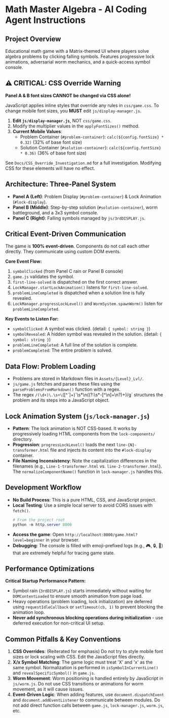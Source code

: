 # Math Master Algebra - AI Coding Agent Instructions

## Project Overview
Educational math game with a Matrix-themed UI where players solve algebra problems by clicking falling symbols. Features progressive lock animations, adversarial worm mechanics, and a quick-access symbol console.

## ⚠️ CRITICAL: CSS Override Warning

**Panel A & B font sizes CANNOT be changed via CSS alone!**

JavaScript applies inline styles that override any rules in `css/game.css`. To change mobile font sizes, you **MUST** edit `js/display-manager.js`.

1.  **Edit `js/display-manager.js`**, NOT `css/game.css`.
2.  Modify the multiplier values in the `applyFontSizes()` method.
3.  **Current Mobile Values**:
    *   Problem Container (`#problem-container`): `calc(${config.fontSize} * 0.32)` (32% of base font size)
    *   Solution Container (`#solution-container`): `calc(${config.fontSize} * 0.36)` (36% of base font size)

See `Docs/CSS_Override_Investigation.md` for a full investigation. Modifying CSS for these elements will have no effect.

## Architecture: Three-Panel System

*   **Panel A (Left)**: Problem Display (`#problem-container`) & Lock Animation (`#lock-display`).
*   **Panel B (Middle)**: Step-by-step solution (`#solution-container`), worm battleground, and a 3x3 symbol console.
*   **Panel C (Right)**: Falling symbols managed by `js/3rdDISPLAY.js`.

## Critical Event-Driven Communication

The game is **100% event-driven**. Components do not call each other directly. They communicate using custom DOM events.

**Core Event Flow:**
1.  `symbolClicked` (from Panel C rain or Panel B console)
2.  `game.js` validates the symbol.
3.  `first-line-solved` is dispatched on the first correct answer.
4.  `LockManager.startLockAnimation()` listens for `first-line-solved`.
5.  `problemLineCompleted` is dispatched when a solution line is fully revealed.
6.  `LockManager.progressLockLevel()` and `WormSystem.spawnWorm()` listen for `problemLineCompleted`.

**Key Events to Listen For:**
*   `symbolClicked`: A symbol was clicked. (detail: `{ symbol: string }`)
*   `symbolRevealed`: A hidden symbol was revealed in the solution. (detail: `{ symbol: string }`)
*   `problemLineCompleted`: A full line of the solution is complete.
*   `problemCompleted`: The entire problem is solved.

## Data Flow: Problem Loading

*   Problems are stored in Markdown files in `Assets/{Level}_Lvl/`.
*   `js/game.js` fetches and parses these files using the `parseProblemsFromMarkdown()` function with a regex.
*   The regex `/(\d+)\.\s+\`([^\`]+)\`\s*\n((?:\s*-[^\n]+\n?)+)/g` structures the problem and its steps into a JavaScript object.

## Lock Animation System (`js/lock-manager.js`)

*   **Pattern**: The lock animation is NOT CSS-based. It works by progressively loading HTML components from the `lock-components/` directory.
*   **Progression**: `progressLockLevel()` loads the next `line-{N}-transformer.html` file and injects its content into the `#lock-display` container.
*   **File Naming Inconsistency**: Note the capitalization differences in the filenames (e.g., `Line-1-transformer.html` vs. `line-2-transformer.html`). The `normalizeComponentName()` function in `lock-manager.js` handles this.

## Development Workflow

*   **No Build Process**: This is a pure HTML, CSS, and JavaScript project.
*   **Local Testing**: Use a simple local server to avoid CORS issues with `fetch()`.
    ```powershell
    # From the project root
    python -m http.server 8000
    ```
*   **Access the game**: Open `http://localhost:8000/game.html?level=beginner` in your browser.
*   **Debugging**: The console is filled with emoji-prefixed logs (e.g., 🎮, 🔒, 🐛) that are extremely helpful for tracing game state.

## Performance Optimizations

**Critical Startup Performance Pattern:**
*   Symbol rain (`3rdDISPLAY.js`) starts immediately without waiting for `DOMContentLoaded` to ensure smooth animation from page load.
*   Heavy operations (problem loading, lock initialization) are deferred using `requestIdleCallback` or `setTimeout(cb, 1)` to prevent blocking the animation loop.
*   **Never add synchronous blocking operations during initialization** - use deferred execution for non-critical UI setup.

## Common Pitfalls & Key Conventions

1.  **CSS Overrides**: (Reiterated for emphasis) Do not try to style mobile font sizes or lock scaling with CSS. Edit the JavaScript files directly.
2.  **X/x Symbol Matching**: The game logic must treat 'X' and 'x' as the same symbol. Normalization is performed in `isSymbolInCurrentLine()` and `revealSpecificSymbol()` in `game.js`.
3.  **Worm Movement**: Worm positioning is handled entirely by JavaScript in `js/worm.js`. Do not use CSS transitions or animations for worm movement, as it will cause issues.
4.  **Event-Driven Logic**: When adding features, use `document.dispatchEvent` and `document.addEventListener` to communicate between modules. Do not add direct function calls between `game.js`, `lock-manager.js`, `worm.js`, etc.
